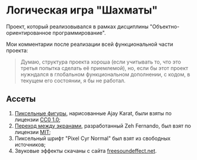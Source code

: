 # Логическая игра "Шахматы"
Проект, который реализовывался в рамках дисциплины "Объектно-ориентированное программирование".

Мои комментарии после реализации всей функциональной части проекта:
> Думаю, структура проекта хороша (если учитывать то, что это третья попытка сделать её приемлемой), но, если бы 
> этот проект нужндался в глобальном функциональном дополнении, с кодом, в текущем его состоянии, я бы не работал.

## Ассеты
1. [Пиксельные фигуры][PP], нарисованные Ajay Karat, были взяты по лицензии [CC0 1.0][CC010];
2. [Переход между экранами][GLT], разработанный Zeh Fernando, был взят по лицензии [MIT];
3. Пиксельный шрифт "Pixel Cyr Normal" был взят из свободных источников;
4. Звуковые эффекты скачаны с сайта [freesoundeffect.net][FSE].

[//]: # (Ссылки на материалы для подробного ознакомления)

  [PP]: <http://devilswork.shop/>
  [CC010]: <https://creativecommons.org/publicdomain/zero/1.0/>
  [GLT]: <https://gl-transitions.com/editor/DoomScreenTransition>
  [MIT]: <https://opensource.org/licenses/MIT>
  [FSE]: <http://freesoundeffect.net/>
